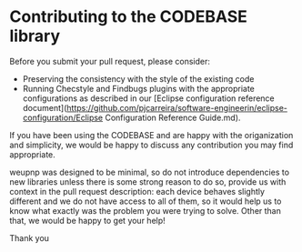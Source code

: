 Contributing to the CODEBASE library
====================================

Before you submit your pull request, please consider:
* Preserving the consistency with the style of the existing code
* Running Checstyle and Findbugs plugins with the appropriate configurations 
as described in our [Eclipse configuration reference document](https://github.com/pjcarreira/software-engineerin/eclipse-configuration/Eclipse Configuration Reference Guide.md).

If you have been using the CODEBASE and are happy 
with the origanization and simplicity, we would be 
happy to discuss any contribution you may find appropriate.

weupnp was designed to be minimal, so do not introduce dependencies to new libraries unless there is some strong reason to do so,
provide us with context in the pull request description: each device behaves slightly different and we do not have access to all of them, so it would help us to know what exactly was the problem you were trying to solve.
Other than that, we would be happy to get your help!

Thank you
